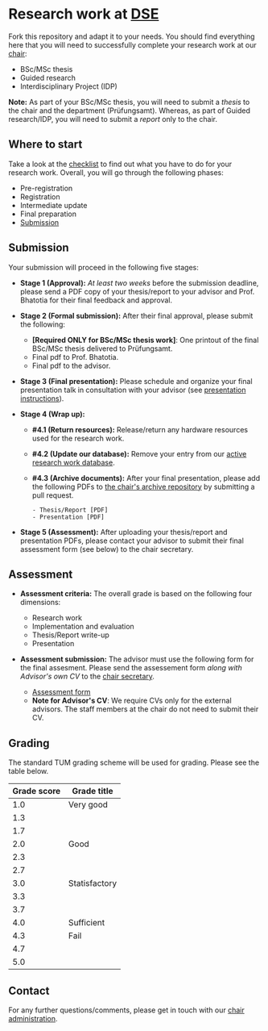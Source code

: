 # Research work at [DSE](https://dse.in.tum.de/)

Fork this repository and adapt it to your needs. You should find everything here
that you will need to successfully complete your research work at our [chair](https://dse.in.tum.de/theses/):  

   * BSc/MSc thesis
   * Guided research
   * Interdisciplinary Project (IDP)

**Note:** As part of your BSc/MSc thesis, you will need to submit a *thesis* to the chair and the department (Prüfungsamt). Whereas, as part of Guided research/IDP, you will need to submit a *report* only to the chair.

## Where to start

Take a look at the [checklist](checklist.md) to find out what you have to do for
your research work. Overall, you will go through the following phases:
  * Pre-registration 
  * Registration
  * Intermediate update
  * Final preparation
  * [Submission](README.md#Submission)
  
## Submission

Your submission will proceed in the following five stages:

-  **Stage 1 (Approval):** *At least two weeks* before the submission deadline, please send a PDF copy of your thesis/report to your advisor and Prof. Bhatotia for their final feedback and approval.

- **Stage 2 (Formal submission):** After their final approval, please submit the following:

    * **[Required ONLY for BSc/MSc thesis work]**: One printout of the final BSc/MSc thesis delivered to Prüfungsamt.
    * Final pdf to Prof. Bhatotia.
    * Final pdf to the advisor.

- **Stage 3 (Final presentation):** Please schedule and organize your final presentation talk in consultation with your advisor (see [presentation instructions](talk/README.md)).

- **Stage 4 (Wrap up):**
    - **#4.1 (Return resources):** Release/return any hardware resources used for the research work.
    - **#4.2 (Update our database):** Remove your entry from our [active research work database](https://github.com/TUM-DSE/research-work-archive/blob/main/active_research.md).
    - **#4.3 (Archive documents):** After your final presentation, please add the following PDFs to [the chair's archive repository](https://github.com/TUM-DSE/research-work-archive) by submitting a pull request. 

          - Thesis/Report [PDF]
          - Presentation [PDF]

- **Stage 5 (Assessment):**  After uploading your thesis/report and presentation PDFs, please contact your advisor to submit their final assessment form (see below) to the chair secretary. 

## Assessment 

- **Assessment criteria:**  The overall grade is based on the following four dimensions:

    * Research work
    * Implementation and evaluation
    * Thesis/Report write-up
    * Presentation


- **Assessment submission:** The advisor must use the following form for the final assesment. Please send the assessement form *along with Advisor's own CV* to the [chair secretary](https://dse.in.tum.de/contact/).
    * [Assessment form](https://docs.google.com/document/d/1Isy1vj3w-B3UzykZMwliBM8m0YdpLMrTRgCtAUVF0so/edit?usp=sharing) 
    * **Note for Advisor's CV**: We require CVs only for the external advisors. The staff members at the chair do not need to submit their CV.

## Grading
The standard TUM grading scheme will be used for grading. Please see the table below.

| Grade score       | Grade title   |
|-------------------|---------------|
| 1.0               | Very good     |
| 1.3               |               |
| 1.7               |               |
| 2.0               | Good          |
| 2.3               |               |
| 2.7               |               |
| 3.0               | Statisfactory |
| 3.3               |               |
| 3.7               |               |
| 4.0               | Sufficient    |
| 4.3               | Fail          |
| 4.7               |               |
| 5.0               |               |

## Contact

For any further questions/comments, please get in touch with our [chair administration](https://dse.in.tum.de/contact/).
